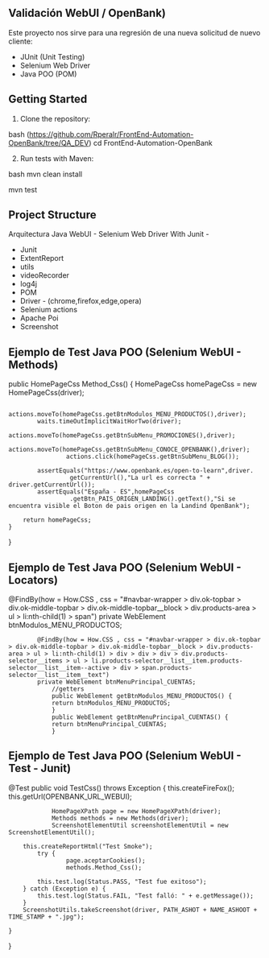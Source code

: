 ## Validación WebUI / OpenBank)

Este proyecto nos sirve para una regresión de una nueva solicitud de nuevo cliente:

- JUnit (Unit Testing)
- Selenium Web Driver
- Java POO (POM)

## Getting Started

1. Clone the repository:

bash
(https://github.com/Rperalr/FrontEnd-Automation-OpenBank/tree/QA_DEV)
cd FrontEnd-Automation-OpenBank

2. Run tests with Maven:

bash
mvn clean install

mvn test

##  Project Structure

Arquitectura Java WebUI - Selenium Web Driver With Junit -  
- Junit
- ExtentReport
- utils
- videoRecorder
- log4j
- POM
- Driver - (chrome,firefox,edge,opera)
- Selenium actions
- Apache Poi
- Screenshot
  
##  Ejemplo de Test Java POO (Selenium WebUI - Methods)
 public HomePageCss Method_Css() {
        HomePageCss homePageCss = new HomePageCss(driver);
        
            actions.moveTo(homePageCss.getBtnModulos_MENU_PRODUCTOS(),driver);
            waits.timeOutImplicitWaitHorTwo(driver);
                    actions.moveTo(homePageCss.getBtnSubMenu_PROMOCIONES(),driver);
                    actions.moveTo(homePageCss.getBtnSubMenu_CONOCE_OPENBANK(),driver);
                    actions.click(homePageCss.getBtnSubMenu_BLOG());

            assertEquals("https://www.openbank.es/open-to-learn",driver.
                     getCurrentUrl(),"La url es correcta " + driver.getCurrentUrl());
            assertEquals("España - ES",homePageCss
                     .getBtn_PAIS_ORIGEN_LANDING().getText(),"Si se encuentra visible el Boton de pais origen en la Landind OpenBank");

        return homePageCss;
    }
}

##  Ejemplo de Test Java POO (Selenium WebUI - Locators)
  @FindBy(how = How.CSS , css = "#navbar-wrapper > div.ok-topbar > div.ok-middle-topbar > div.ok-middle-topbar__block > div.products-area > ul > li:nth-child(1) > span")
        private WebElement btnModulos_MENU_PRODUCTOS;
        
            @FindBy(how = How.CSS , css = "#navbar-wrapper > div.ok-topbar > div.ok-middle-topbar > div.ok-middle-topbar__block > div.products-area > ul > li:nth-child(1) > div > div > div > div.products-selector__items > ul > li.products-selector__list__item.products-    selector__list__item--active > div > span.products-selector__list__item__text")
            private WebElement btnMenuPrincipal_CUENTAS;
                //getters
                public WebElement getBtnModulos_MENU_PRODUCTOS() {
                return btnModulos_MENU_PRODUCTOS;
                }
                public WebElement getBtnMenuPrincipal_CUENTAS() {
                return btnMenuPrincipal_CUENTAS;
                }


##  Ejemplo de Test Java POO (Selenium WebUI - Test - Junit)
@Test
    public void TestCss() throws Exception {
        this.createFireFox();
            this.getUrl(OPENBANK_URL_WEBUI);
            
                HomePageXPath page = new HomePageXPath(driver);
                Methods methods = new Methods(driver);
                ScreenshotElementUtil screenshotElementUtil = new ScreenshotElementUtil();

        this.createReportHtml("Test Smoke");
            try {
                    page.aceptarCookies();
                    methods.Method_Css();

            this.test.log(Status.PASS, "Test fue exitoso");
        } catch (Exception e) {
            this.test.log(Status.FAIL, "Test falló: " + e.getMessage());
        }
        ScreenshotUtils.takeScreenshot(driver, PATH_ASHOT + NAME_ASHOOT + TIME_STAMP + ".jpg");

    }
}

